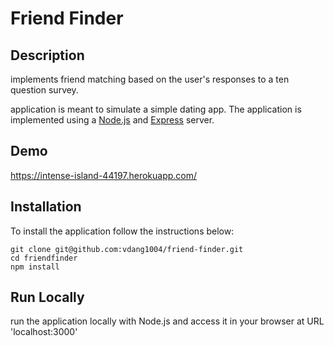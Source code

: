 # Friend Finder

## Description

implements friend matching based on the user's responses to a ten question survey. 

application is meant to simulate a simple dating app. The application is implemented using a [Node.js](https://nodejs.org/en/) and [Express](https://expressjs.com/) server.

## Demo

https://intense-island-44197.herokuapp.com/

## Installation

To install the application follow the instructions below:

	git clone git@github.com:vdang1004/friend-finder.git
	cd friendfinder
	npm install
	
## Run Locally

run the application locally with Node.js and access it in your browser at URL 'localhost:3000'
	